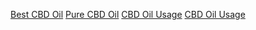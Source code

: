 <a href="https://naturalwaytocbd.blogspot.com/2019/12/best-cbd-oil.html">Best CBD Oil</a>
<a href="https://naturalwaytocbd.blogspot.com/2019/12/pure-cbd-oil.html">Pure CBD Oil</a>
<a href="https://naturalwaytocbd.blogspot.com/2019/12/cbd-oil-usage.html">CBD Oil Usage</a>
<a href="https://naturalwaytocbd.blogspot.com/2019/12/use-of-cbd-oil.html">CBD Oil Usage</a>
